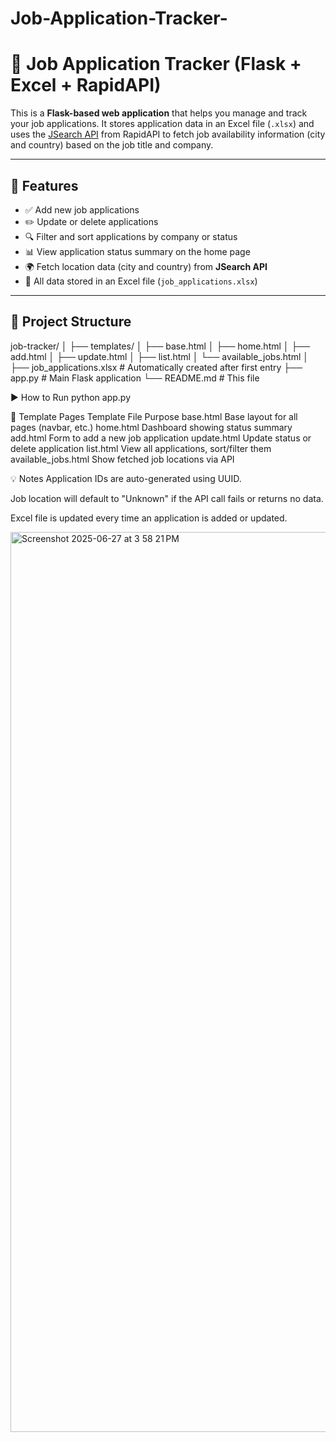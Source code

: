 # Job-Application-Tracker-
# 📝 Job Application Tracker (Flask + Excel + RapidAPI)

This is a **Flask-based web application** that helps you manage and track your job applications. It stores application data in an Excel file (`.xlsx`) and uses the [JSearch API](https://rapidapi.com/letscrape-6bRBa3QguO5/api/jsearch) from RapidAPI to fetch job availability information (city and country) based on the job title and company.

---

## 🚀 Features

- ✅ Add new job applications
- ✏️ Update or delete applications
- 🔍 Filter and sort applications by company or status
- 📊 View application status summary on the home page
- 🌍 Fetch location data (city and country) from **JSearch API**
- 💾 All data stored in an Excel file (`job_applications.xlsx`)

---

## 📁 Project Structure

job-tracker/
│
├── templates/
│ ├── base.html
│ ├── home.html
│ ├── add.html
│ ├── update.html
│ ├── list.html
│ └── available_jobs.html
│
├── job_applications.xlsx # Automatically created after first entry
├── app.py # Main Flask application
└── README.md # This file

▶️ How to Run
python app.py

📄 Template Pages
Template File	Purpose
base.html	             Base layout for all pages (navbar, etc.)
home.html	             Dashboard showing status summary
add.html	             Form to add a new job application
update.html	           Update status or delete application
list.html	             View all applications, sort/filter them
available_jobs.html	   Show fetched job locations via API


💡 Notes
Application IDs are auto-generated using UUID.

Job location will default to "Unknown" if the API call fails or returns no data.

Excel file is updated every time an application is added or updated.

<img width="1440" alt="Screenshot 2025-06-27 at 3 58 21 PM" src="https://github.com/user-attachments/assets/1e0bf533-6926-4bf0-8f12-d897d4e333f4" />

